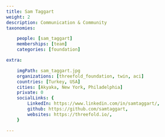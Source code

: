 ```yaml
---
title: Sam Taggart
weight: 2
description: Communication & Community
taxonomies:

    people: [sam_taggart]
    memberships: [team]
    categories: [foundation]

extra:

    imgPath: sam_taggart.jpg
    organizations: [threefold_foundation, twin, aci]
    countries: [Turkey, USA]
    cities: [Akyaka, New York, Philadelphia]
    private: 0
    socialLinks: {
        LinkedIn: https://www.linkedin.com/in/samtaggart/,
        github: https://github.com/samtaggart,
        websites: https://threefold.io/,
    }

---
```


<!--

Sam likes to think of himself as a citizen of the world. After eight years of "corporate" work, he traveled to Southeast Asia, in part to evolve and open his mind and reality to new experiences and perspectives, and in part to find a purpose that tied more to his passions and desires to help the world. In 2019, Sam met ThreeFold co-founder Kristof de Spiegeleer in Cambodia and connected over topics like the importance of equalizing education and how we treat our planet. Sam was energized by what an Internet by people, for people could do for all of us. Having been exposed to many corners of the world, Sam is inspired by the beauty of our differences, and humbled by our similarities. He is driven to help grow this global effort to bring positive and impactful change to our planet.

--!>